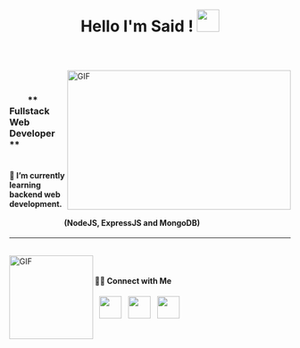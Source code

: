 <h1 align="center">
   
 Hello I'm Said ! 
  <a target="_blank">
    <img src="https://github.com/JayantGoel001/JayantGoel001/blob/master/GIF/Hi.gif" width="40px" />
  </a>
</h1>

<br/>
<br/>
<a target="_blank">
  <img align="right" height="250" width="400" alt="GIF" src="https://github.com/JayantGoel001/JayantGoel001/blob/master/GIF/code.gif">
</a>

<h3>  &emsp;&emsp;&emsp;&emsp;&emsp;&emsp;&emsp;&emsp;** Fullstack Web Developer ** </h3> <h4>   &emsp;&emsp;&emsp;&emsp;&emsp;&emsp;&emsp; 🌱 I’m currently learning backend web development. <br/>  &emsp;&emsp;&emsp;&emsp; &emsp;&emsp;&emsp;&emsp;&emsp;&emsp;&emsp;(NodeJS, ExpressJS and MongoDB) </h4>
 <hr/>
<br/>
<img align="left" alt="GIF" height="150px" src="https://media.giphy.com/media/du3J3cXyzhj75IOgvA/giphy.gif" />
<br/>
<h4> 🤝🏻 Connect with Me </h4>

<p align="center">
 
&nbsp; <a href="https://www.linkedin.com/in/ugurlumsaid/" target="_blank" rel="noopener noreferrer"><img src="https://img.icons8.com/plasticine/100/000000/linkedin.png" width="40" /></a>
&nbsp; <a href="mailto:ugurlumsaid@gmail.com" target="_blank" rel="noopener noreferrer"><img src="https://img.icons8.com/plasticine/100/000000/gmail.png"  width="40" /></a>
&nbsp; <a href="mailto:ugurlumsaid@gmail.com" target="_blank" rel="noopener noreferrer"><img src="https://img.icons8.com/plasticine/100/000000/gmail.png"  width="40" /></a>
</p>


<br/>
<br/>


